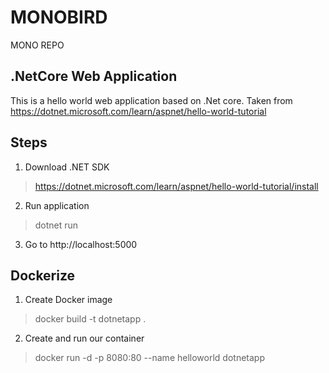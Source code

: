 # MONOBIRD

MONO REPO

## .NetCore Web Application

This is a hello world web application based on .Net core. Taken from https://dotnet.microsoft.com/learn/aspnet/hello-world-tutorial

## Steps

1. Download .NET SDK

> https://dotnet.microsoft.com/learn/aspnet/hello-world-tutorial/install

2. Run application

> dotnet run

3. Go to http://localhost:5000

## Dockerize

1. Create Docker image

> docker build -t dotnetapp .

2. Create and run our container

> docker run -d -p 8080:80 --name helloworld dotnetapp
